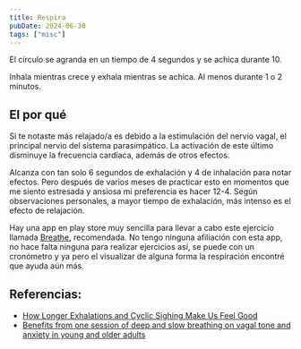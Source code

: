 ```yaml
---
title: Respira
pubDate: 2024-06-30
tags: ["misc"]
---
```


El círculo se agranda en un tiempo de 4 segundos y se achica durante 10.

Inhala mientras crece y exhala mientras se achica. Al menos durante 1 o 2 minutos.

<div class="circle-container">
    <div></div>
</div>

## El por qué

Si te notaste más relajado/a es debido a la estimulación del nervio vagal, el principal nervio del sistema parasimpático. La activación de este último disminuye la frecuencia cardíaca, además de otros efectos.

Alcanza con tan solo 6 segundos de exhalación y 4 de inhalación para notar efectos. Pero después de varios meses de practicar esto en momentos que me siento estresada y ansiosa mi preferencia es hacer 12-4. Según observaciones personales, a mayor tiempo de exhalación, más intenso es el efecto de relajación.

Hay una app en play store muy sencilla para llevar a cabo este ejercicio llamada [Breathe](https://play.google.com/store/apps/details?id=com.havabee.breathe&hl=en), recomendada. No tengo ninguna afiliación con esta app, no hace falta ninguna para realizar ejercicios así, se puede con un cronómetro y ya pero el visualizar de alguna forma la respiración encontré que ayuda aún más.

## Referencias:
- [How Longer Exhalations and Cyclic Sighing Make Us Feel Good](https://www.psychologytoday.com/us/blog/the-athletes-way/202301/how-longer-exhalations-and-cyclic-sighing-make-us-feel-good)
- [Benefits from one session of deep and slow breathing on vagal tone and anxiety in young and older adults](https://www.nature.com/articles/s41598-021-98736-9)